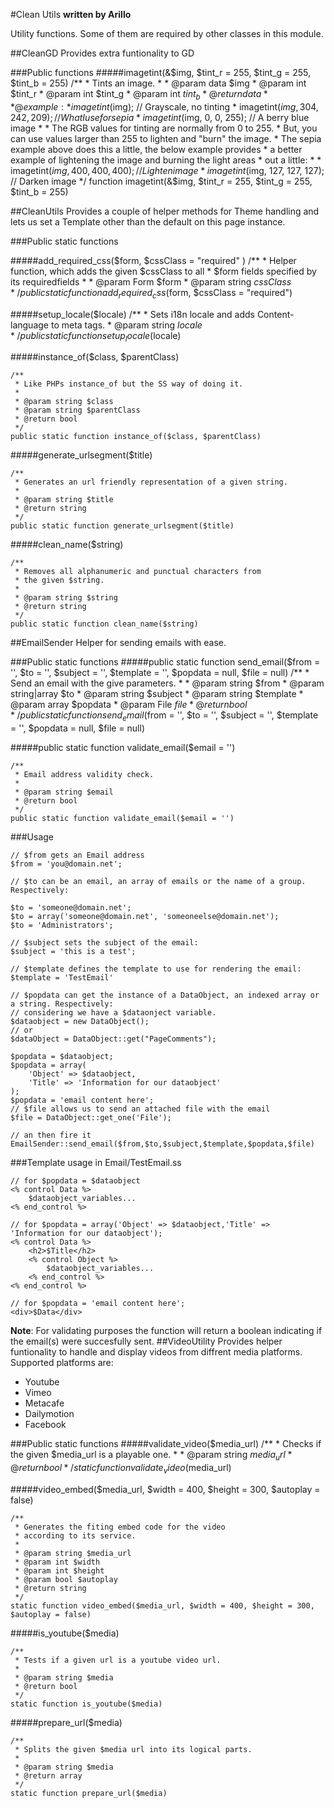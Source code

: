 #Clean Utils
__written by Arillo__

Utility functions. Some of them are required by other classes in this module.

##CleanGD
Provides extra funtionality to GD

###Public functions
#####imagetint(&$img, $tint_r = 255, $tint_g = 255, $tint_b = 255)
	/**
	 * Tints an image.
	 * 
	 * @param data $img
	 * @param int $tint_r
	 * @param int $tint_g
	 * @param int $tint_b
	 * @return data
	 * 
	 * @example:
	 * imagetint($img);  // Grayscale, no tinting
	 * imagetint($img, 304, 242, 209);  // What I use for sepia
	 * imagetint($img, 0, 0, 255);  // A berry blue image
	 * 
	 * The RGB values for tinting are normally from 0 to 255.
	 * But, you can use values larger than 255 to lighten and "burn" the image.
	 * The sepia example above does this a little, the below example provides
	 * a better example of lightening the image and burning the light areas
	 * out a little:
	 * 
	 * imagetint($img, 400, 400, 400);  // Lighten image
	 * imagetint($img, 127, 127, 127);  // Darken image
	 */
	function imagetint(&$img, $tint_r = 255, $tint_g = 255, $tint_b = 255)


##CleanUtils
Provides a couple of helper methods for Theme handling and lets us set a Template other than the default on this page instance.

###Public static functions

#####add_required_css($form, $cssClass = "required" )
	/**
	 * Helper function, which adds the given $cssClass to all
	 * $form fields specified by its requiredfields
	 *
	 * @param Form $form
	 * @param string $cssClass
	 */
	public static function add_required_css($form, $cssClass = "required")
	
#####setup_locale($locale)
	/**
	 * Sets i18n locale and adds Content-language to meta tags.
	 * @param string $locale
	 */
	public static function setup_locale($locale)

#####instance_of($class, $parentClass)

	/**
	 * Like PHPs instance_of but the SS way of doing it.
	 *
	 * @param string $class
	 * @param string $parentClass
	 * @return bool
	 */
	public static function instance_of($class, $parentClass)


#####generate_urlsegment($title)

	/**
	 * Generates an url friendly representation of a given string.
	 *
	 * @param string $title
	 * @return string
	 */
	public static function generate_urlsegment($title)

#####clean_name($string)

	/**
	 * Removes all alphanumeric and punctual characters from
	 * the given $string.
	 *
	 * @param string $string
	 * @return string
	 */
	public static function clean_name($string)

##EmailSender
Helper for sending emails with ease.

###Public static functions
#####public static function send_email($from = '', $to = '',  $subject = '', $template = '', $popdata = null, $file = null)
	/**
	 * Send an email with the give parameters.
	 *
	 * @param string $from
	 * @param string|array $to
	 * @param string $subject
	 * @param string $template
	 * @param array $popdata
	 * @param File $file
	 * @return bool
	 */
	public static function send_email($from = '', $to = '',  $subject = '', $template = '', $popdata = null, $file = null)


#####public static function validate_email($email = '')

	/**
	 * Email address validity check.
	 *
	 * @param string $email
	 * @return bool
	 */
	public static function validate_email($email = '')


###Usage

	// $from gets an Email address
	$from = 'you@domain.net';

	// $to can be an email, an array of emails or the name of a group. Respectively:

	$to = 'someone@domain.net';
	$to = array('someone@domain.net', 'someoneelse@domain.net');
	$to = 'Administrators';

	// $subject sets the subject of the email:
	$subject = 'this is a test';

	// $template defines the template to use for rendering the email:
	$template = 'TestEmail'

	// $popdata can get the instance of a DataObject, an indexed array or a string. Respectively:
	// considering we have a $dataonject variable.
	$dataobject = new DataObject();
	// or
	$dataObject = DataObject::get("PageComments");

	$popdata = $dataobject;
	$popdata = array(
		'Object' => $dataobject,
		'Title' => 'Information for our dataobject'
	);
	$popdata = 'email content here';
	// $file allows us to send an attached file with the email
	$file = DataObject::get_one('File');

	// an then fire it
	EmailSender::send_email($from,$to,$subject,$template,$popdata,$file)

###Template usage
in Email/TestEmail.ss

	// for $popdata = $dataobject
	<% control Data %>
		$dataobject_variables...
	<% end_control %>

	// for $popdata = array('Object' => $dataobject,'Title' => 'Information for our dataobject');
	<% control Data %>
		<h2>$Title</h2>
		<% control Object %>
			$dataobject_variables...
		<% end_control %>
	<% end_control %>

	// for $popdata = 'email content here';
	<div>$Data</div>

__Note__: For validating purposes the function will return a boolean indicating if the email(s) were succesfully sent.
##VideoUtility
Provides helper funtionality to handle and display videos from diffrent media platforms. Supported platforms are:

 * Youtube
 * Vimeo
 * Metacafe
 * Dailymotion
 * Facebook

###Public static functions
#####validate_video($media_url)
	/**
	 * Checks if the given $media_url is a playable one.
	 *
	 * @param string $media_url
	 * @return bool
	 */
	static function validate_video($media_url)


#####video_embed($media_url, $width = 400, $height = 300, $autoplay = false)

	/**
	 * Generates the fiting embed code for the video
	 * according to its service.
	 *
	 * @param string $media_url
	 * @param int $width
	 * @param int $height
	 * @param bool $autoplay
	 * @return string
	 */
	static function video_embed($media_url, $width = 400, $height = 300, $autoplay = false)

#####is_youtube($media)

	/**
	 * Tests if a given url is a youtube video url.
	 *
	 * @param string $media
	 * @return bool
	 */
	static function is_youtube($media)

#####prepare_url($media)

	/**
	 * Splits the given $media url into its logical parts.
	 *
	 * @param string $media
	 * @return array
	 */
	static function prepare_url($media)


